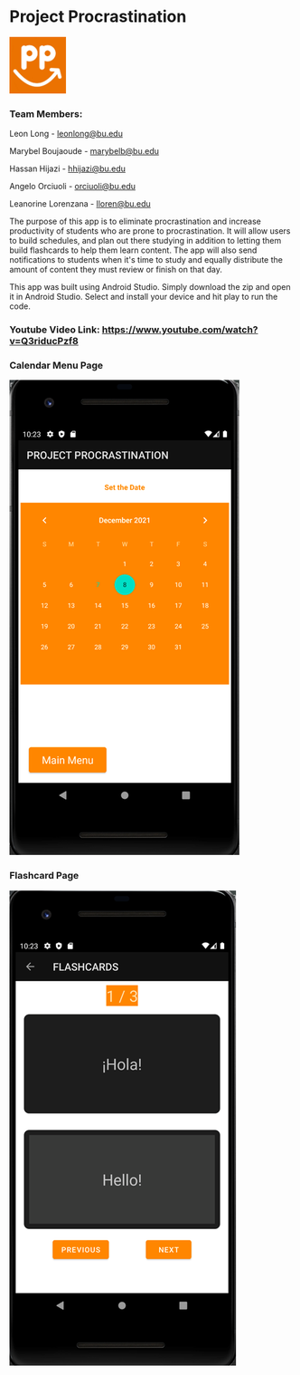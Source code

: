 # Project Procrastination

<img src="https://github.com/Leon-Long-Portfolio/C-Programming-EC327/blob/main/Android%20App%3A%20Project%20Procrastination/doc/images/145270344-7f669fc3-e397-4529-9b10-b657a0b16df5.png" width="100" height="100">

### Team Members:

Leon Long - leonlong@bu.edu

Marybel Boujaoude - marybelb@bu.edu

Hassan Hijazi - hhijazi@bu.edu

Angelo Orciuoli - orciuoli@bu.edu

Leanorine Lorenzana - lloren@bu.edu

The purpose of this app is to eliminate procrastination and increase productivity of students who are prone to procrastination. It will allow users to build schedules, and plan out there studying in addition to letting them build flashcards to help them learn content. The app will also send notifications to students when it's time to study and equally distribute the amount of content they must review or finish on that day.

This app was built using Android Studio. Simply download the zip and open it in Android Studio. Select and install your device and hit play to run the code. 

### Youtube Video Link: https://www.youtube.com/watch?v=Q3riducPzf8

### Calendar Menu Page
![image](https://github.com/Leon-Long-Portfolio/C-Programming-EC327/blob/main/Android%20App%3A%20Project%20Procrastination/doc/images/145270358-c89c1768-e5ee-4fed-821a-d9516362f704.png)

### Flashcard Page
![image](https://github.com/Leon-Long-Portfolio/C-Programming-EC327/blob/main/Android%20App%3A%20Project%20Procrastination/doc/images/145270372-d9fd3adb-79f0-4f62-bccc-ba06a844daf3.png)
